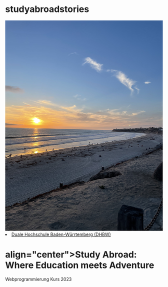 # studyabroadstories
<html>
    <img src="64348106-28A9-4A40-9440-A0C59E603399.jpeg" alt="Home.png"
    <ul>
        <li><a href="https://www.dhbw-stuttgart.de/">Duale Hochschule Baden-Würrtemberg (DHBW)</a></li>
<body>
    <h1> align="center">Study Abroad: Where Education meets Adventure</h1>
    <p algin="center">
        Webprogrammierung Kurs 2023
</body>
